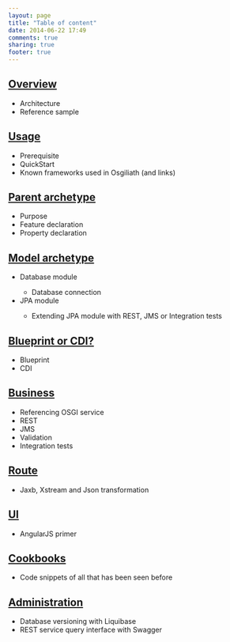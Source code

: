 ```yaml
---
layout: page
title: "Table of content"
date: 2014-06-22 17:49
comments: true
sharing: true
footer: true
---
```

<nav>	
		<H1>
			<a href="overview.html" title="Overview" target="_blank">Overview</a>
		</H1>
	<ul>
		<li>Architecture</li>
		<li>Reference sample</li>
	</ul>
		<H1>
			<a href="gettingstarted.html" target="_blank">Usage</a>
		</H1>
	<ul>
		<li>Prerequisite</li>
		<li>QuickStart</li>
		<li>Known frameworks used in Osgiliath (and links)</li>
	</ul>
		<H1>
			<a href="archetype-parent.html" target="_blank">Parent archetype</a>
		</H1>
	<ul>
		<li>Purpose</li>
		<li>Feature declaration</li>
		<li>Property declaration</li>
	</ul>
		<H1>
			<a href="archetype-model.html" target="_blank">Model archetype</a>
		</H1>
	<ul>
		<li>Database module</li>
		<ul>
			<li>Database connection</li>
		</ul>
		<li>JPA module</li>
		<ul>
			<li>Extending JPA module with REST, JMS or Integration tests</li>
		</ul>
	</ul>
		<H1>
			<a href="business-bp-or-cdi.html" target="_blank">Blueprint or
				CDI?</a>
		</H1>
	<ul>
		<li>Blueprint</li>
		<li>CDI</li>
	</ul>
		<H1>
			<a href="business-archetype.html" target="_blank">Business</a>
		</H1>
	<ul>
		<li>Referencing OSGI service</li>
		<li>REST</li>
		<li>JMS</li>
		<li>Validation</li>
		<li>Integration tests</li>
	</ul>
		<H1>
			<a href="route-archetype.html">Route</a>
		</H1>
	<ul>
		<li>Jaxb, Xstream and Json transformation</li>
	</ul>
		<H1>
			<a href="ui-archetype.html">UI</a>
		</H1>
	<ul>
		<li>AngularJS primer</li>
	</ul>
		<H1>
			<a href="cookbooks.html">Cookbooks</a>
		</H1>
	<ul>
		<li>Code snippets of all that has been seen before</li>
	</ul>
		<h1>
			<a href="administration.html">Administration</a>
		</h1>
	<ul>
		<li>Database versioning with Liquibase</li>
		<li>REST service query interface with Swagger</li>
	</ul>
</nav>
